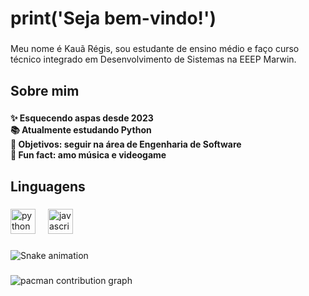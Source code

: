 <h1 align="left">print('Seja bem-vindo!')</h1>

###

<p align="left">Meu nome é Kauã Régis, sou estudante de ensino médio e faço curso técnico integrado em Desenvolvimento de Sistemas na EEEP Marwin.</p>

###

<h2 align="left">Sobre mim</h2>

###

<h4 align="left">✨ Esquecendo aspas desde 2023<br>📚 Atualmente estudando Python<br>🎯 Objetivos: seguir na área de Engenharia de Software<br>🎲 Fun fact: amo música e videogame</h4>

###

<h2 align="left">Linguagens</h2>

###

<div align="left">
  <img src="https://cdn.jsdelivr.net/gh/devicons/devicon/icons/python/python-original.svg" height="40" alt="python logo"  />
  <img width="12" />
  <img src="https://cdn.jsdelivr.net/gh/devicons/devicon/icons/javascript/javascript-original.svg" height="40" alt="javascript logo"  />
</div>

###

<img src="https://raw.githubusercontent.com/kauaregisdev/kauaregisdev/output/snake.svg" alt="Snake animation" />

###

<picture>
  <source media="(prefers-color-scheme: dark)" srcset="https://raw.githubusercontent.com/kauaregisdev/kauaregisdev/output/pacman-contribution-graph-dark.svg">
  <source media="(prefers-color-scheme: light)" srcset="https://raw.githubusercontent.com/kauaregisdev/kauaregisdev/output/pacman-contribution-graph.svg">
  <img alt="pacman contribution graph" src="https://raw.githubusercontent.com/kauaregisdev/kauaregisdev/output/pacman-contribution-graph.svg">
</picture>

###
